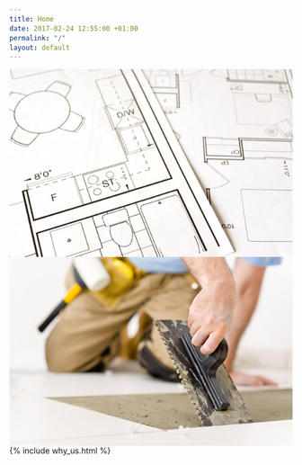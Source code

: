 ```yaml
---
title: Home
date: 2017-02-24 12:55:00 +01:00
permalink: "/"
layout: default
---
```


<div class="theme-page padding-bottom-70">
    <div class="row margin-top-70">
        <div class="column column-1-2 align-center re-preload">
            <div class="image-wrapper">
                <img src="/assets/images/superficie.jpg" alt="" style="display: block;">
            </div>
            <div class="image-wrapper">
                <img src="/assets/images/samples/750x500/image_03.jpg" alt="" style="display: block;">
            </div>
        </div>
        {% include why_us.html %}
    </div>
</div>